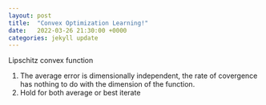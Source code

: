 ```yaml
---
layout: post
title:  "Convex Optimization Learning!"
date:   2022-03-26 21:30:00 +0000
categories: jekyll update
---
```



Lipschitz convex function

1. The average error is dimensionally independent, the rate of covergence has nothing to do with the dimension of the function.
2. Hold for both average or best iterate
